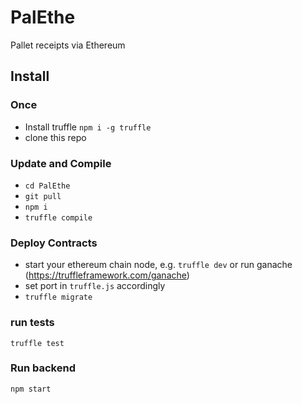 # PalEthe

Pallet receipts via Ethereum

Install
-------

### Once
- Install truffle `npm i -g truffle`
- clone this repo


### Update and Compile
- `cd PalEthe`
- `git pull`
- `npm i`
- `truffle compile`


### Deploy Contracts
- start your ethereum chain node, e.g. `truffle dev` or run ganache (https://truffleframework.com/ganache)
- set port in `truffle.js` accordingly
- `truffle migrate`

### run tests
```
truffle test
```

### Run backend
```
npm start
```
